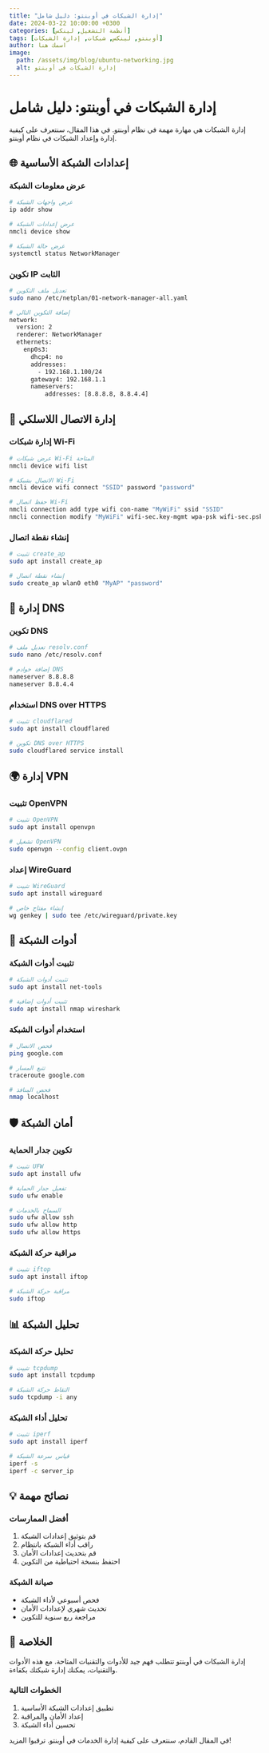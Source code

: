 ```yaml
---
title: "إدارة الشبكات في أوبنتو: دليل شامل"
date: 2024-03-22 10:00:00 +0300
categories: [أنظمة التشغيل, لينكس]
tags: [أوبنتو, لينكس, شبكات, إدارة الشبكات]
author: اسمك هنا
image:
  path: /assets/img/blog/ubuntu-networking.jpg
  alt: إدارة الشبكات في أوبنتو
---
```


# إدارة الشبكات في أوبنتو: دليل شامل

إدارة الشبكات هي مهارة مهمة في نظام أوبنتو. في هذا المقال، سنتعرف على كيفية إدارة وإعداد الشبكات في نظام أوبنتو.

## 🌐 إعدادات الشبكة الأساسية

### عرض معلومات الشبكة
```bash
# عرض واجهات الشبكة
ip addr show

# عرض إعدادات الشبكة
nmcli device show

# عرض حالة الشبكة
systemctl status NetworkManager
```

### تكوين IP الثابت
```bash
# تعديل ملف التكوين
sudo nano /etc/netplan/01-network-manager-all.yaml

# إضافة التكوين التالي
network:
  version: 2
  renderer: NetworkManager
  ethernets:
    enp0s3:
      dhcp4: no
      addresses:
        - 192.168.1.100/24
      gateway4: 192.168.1.1
      nameservers:
          addresses: [8.8.8.8, 8.8.4.4]
```

## 📡 إدارة الاتصال اللاسلكي

### إدارة شبكات Wi-Fi
```bash
# عرض شبكات Wi-Fi المتاحة
nmcli device wifi list

# الاتصال بشبكة Wi-Fi
nmcli device wifi connect "SSID" password "password"

# حفظ اتصال Wi-Fi
nmcli connection add type wifi con-name "MyWiFi" ssid "SSID"
nmcli connection modify "MyWiFi" wifi-sec.key-mgmt wpa-psk wifi-sec.psk "password"
```

### إنشاء نقطة اتصال
```bash
# تثبيت create_ap
sudo apt install create_ap

# إنشاء نقطة اتصال
sudo create_ap wlan0 eth0 "MyAP" "password"
```

## 🔄 إدارة DNS

### تكوين DNS
```bash
# تعديل ملف resolv.conf
sudo nano /etc/resolv.conf

# إضافة خوادم DNS
nameserver 8.8.8.8
nameserver 8.8.4.4
```

### استخدام DNS over HTTPS
```bash
# تثبيت cloudflared
sudo apt install cloudflared

# تكوين DNS over HTTPS
sudo cloudflared service install
```

## 🌍 إدارة VPN

### تثبيت OpenVPN
```bash
# تثبيت OpenVPN
sudo apt install openvpn

# تشغيل OpenVPN
sudo openvpn --config client.ovpn
```

### إعداد WireGuard
```bash
# تثبيت WireGuard
sudo apt install wireguard

# إنشاء مفتاح خاص
wg genkey | sudo tee /etc/wireguard/private.key
```

## 🔧 أدوات الشبكة

### تثبيت أدوات الشبكة
```bash
# تثبيت أدوات الشبكة
sudo apt install net-tools

# تثبيت أدوات إضافية
sudo apt install nmap wireshark
```

### استخدام أدوات الشبكة
```bash
# فحص الاتصال
ping google.com

# تتبع المسار
traceroute google.com

# فحص المنافذ
nmap localhost
```

## 🛡️ أمان الشبكة

### تكوين جدار الحماية
```bash
# تثبيت UFW
sudo apt install ufw

# تفعيل جدار الحماية
sudo ufw enable

# السماح بالخدمات
sudo ufw allow ssh
sudo ufw allow http
sudo ufw allow https
```

### مراقبة حركة الشبكة
```bash
# تثبيت iftop
sudo apt install iftop

# مراقبة حركة الشبكة
sudo iftop
```

## 📊 تحليل الشبكة

### تحليل حركة الشبكة
```bash
# تثبيت tcpdump
sudo apt install tcpdump

# التقاط حركة الشبكة
sudo tcpdump -i any
```

### تحليل أداء الشبكة
```bash
# تثبيت iperf
sudo apt install iperf

# قياس سرعة الشبكة
iperf -s
iperf -c server_ip
```

## 💡 نصائح مهمة

### أفضل الممارسات
1. قم بتوثيق إعدادات الشبكة
2. راقب أداء الشبكة بانتظام
3. قم بتحديث إعدادات الأمان
4. احتفظ بنسخة احتياطية من التكوين

### صيانة الشبكة
- فحص أسبوعي لأداء الشبكة
- تحديث شهري لإعدادات الأمان
- مراجعة ربع سنوية للتكوين

## 🎯 الخلاصة

إدارة الشبكات في أوبنتو تتطلب فهم جيد للأدوات والتقنيات المتاحة. مع هذه الأدوات والتقنيات، يمكنك إدارة شبكتك بكفاءة.

### الخطوات التالية
1. تطبيق إعدادات الشبكة الأساسية
2. إعداد الأمان والمراقبة
3. تحسين أداء الشبكة

في المقال القادم، سنتعرف على كيفية إدارة الخدمات في أوبنتو. ترقبوا المزيد!

<style>
.post-content {
  font-family: 'Cairo', sans-serif;
  line-height: 1.8;
}

.post-content h1 {
  color: #2c3e50;
  border-bottom: 2px solid #3498db;
  padding-bottom: 10px;
}

.post-content h2 {
  color: #34495e;
  margin-top: 30px;
}

.post-content code {
  background-color: #f8f9fa;
  padding: 2px 5px;
  border-radius: 3px;
  font-family: 'Fira Code', monospace;
}

.post-content pre {
  background-color: #f8f9fa;
  padding: 15px;
  border-radius: 5px;
  overflow-x: auto;
}

.post-content ul, .post-content ol {
  padding-right: 20px;
}

.post-content li {
  margin-bottom: 10px;
}

.post-content blockquote {
  border-right: 4px solid #3498db;
  padding-right: 15px;
  margin: 20px 0;
  color: #666;
}

.post-content pre code {
  background-color: #2c3e50;
  color: #ecf0f1;
  padding: 15px;
  border-radius: 5px;
  display: block;
  overflow-x: auto;
}
</style> 